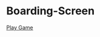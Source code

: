 # Boarding-Screen
 
[Play Game](https://skidoslabs.github.io/Boarding-Screen/Portrait/html5/On%20Boarding/)